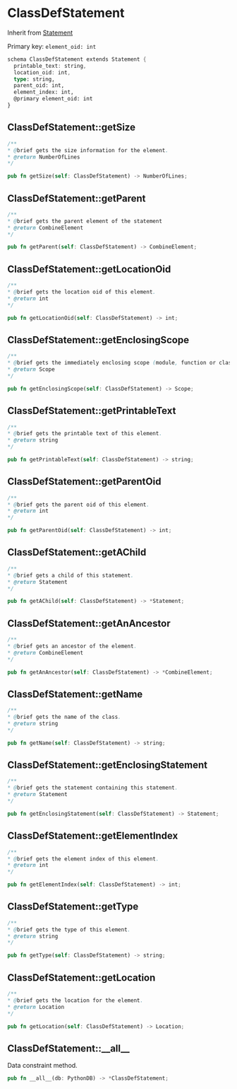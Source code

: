 # ClassDefStatement

Inherit from [Statement](./Statement.md)

Primary key: `element_oid: int`

```rust
schema ClassDefStatement extends Statement {
  printable_text: string,
  location_oid: int,
  type: string,
  parent_oid: int,
  element_index: int,
  @primary element_oid: int
}
```
## ClassDefStatement::getSize

```java
/**
* @brief gets the size information for the element.
* @return NumberOfLines
*/
```
```rust
pub fn getSize(self: ClassDefStatement) -> NumberOfLines;
```
## ClassDefStatement::getParent

```java
/**
* @brief gets the parent element of the statement
* @return CombineElement 
*/
```
```rust
pub fn getParent(self: ClassDefStatement) -> CombineElement;
```
## ClassDefStatement::getLocationOid

```java
/**
* @brief gets the location oid of this element.
* @return int
*/
```
```rust
pub fn getLocationOid(self: ClassDefStatement) -> int;
```
## ClassDefStatement::getEnclosingScope

```java
/**
* @brief gets the immediately enclosing scope (module, function or class) whose body contains this statement.
* @return Scope 
*/
```
```rust
pub fn getEnclosingScope(self: ClassDefStatement) -> Scope;
```
## ClassDefStatement::getPrintableText

```java
/**
* @brief gets the printable text of this element.
* @return string
*/
```
```rust
pub fn getPrintableText(self: ClassDefStatement) -> string;
```
## ClassDefStatement::getParentOid

```java
/**
* @brief gets the parent oid of this element.
* @return int
*/
```
```rust
pub fn getParentOid(self: ClassDefStatement) -> int;
```
## ClassDefStatement::getAChild

```java
/**
* @brief gets a child of this statement.
* @return Statement 
*/
```
```rust
pub fn getAChild(self: ClassDefStatement) -> *Statement;
```
## ClassDefStatement::getAnAncestor

```java
/**
* @brief gets an ancestor of the element.
* @return CombineElement 
*/
```
```rust
pub fn getAnAncestor(self: ClassDefStatement) -> *CombineElement;
```
## ClassDefStatement::getName

```java
/**
* @brief gets the name of the class.
* @return string 
*/
```
```rust
pub fn getName(self: ClassDefStatement) -> string;
```
## ClassDefStatement::getEnclosingStatement

```java
/**
* @brief gets the statement containing this statement.
* @return Statement 
*/
```
```rust
pub fn getEnclosingStatement(self: ClassDefStatement) -> Statement;
```
## ClassDefStatement::getElementIndex

```java
/**
* @brief gets the element index of this element.
* @return int
*/
```
```rust
pub fn getElementIndex(self: ClassDefStatement) -> int;
```
## ClassDefStatement::getType

```java
/**
* @brief gets the type of this element.
* @return string
*/
```
```rust
pub fn getType(self: ClassDefStatement) -> string;
```
## ClassDefStatement::getLocation

```java
/**
* @brief gets the location for the element.
* @return Location
*/
```
```rust
pub fn getLocation(self: ClassDefStatement) -> Location;
```
## ClassDefStatement::\_\_all\_\_

Data constraint method.

```rust
pub fn __all__(db: PythonDB) -> *ClassDefStatement;
```
